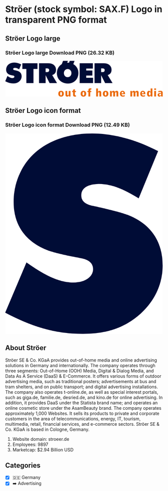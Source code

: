# Ströer (stock symbol: SAX.F) Logo in transparent PNG format

## Ströer Logo large

### Ströer Logo large Download PNG (26.32 KB)

![Ströer Logo large Download PNG (26.32 KB)](/img/orig/SAX.F_BIG-361fab29.png)

## Ströer Logo icon format

### Ströer Logo icon format Download PNG (12.49 KB)

![Ströer Logo icon format Download PNG (12.49 KB)](/img/orig/SAX.F-23a1099f.png)

## About Ströer

Ströer SE & Co. KGaA provides out-of-home media and online advertising solutions in Germany and internationally. The company operates through three segments: Out-of-Home (OOH) Media, Digital & Dialog Media, and Data As A Service (DaaS) & E-Commerce. It offers various forms of outdoor advertising media, such as traditional posters; advertisements at bus and tram shelters, and on public transport; and digital advertising installations. The company also operates t-online.de, as well as special interest portals, such as giga.de, familie.de, desried.de, and kino.de for online advertising. In addition, it provides DaaS under the Statista brand name; and operates an online cosmetic store under the AsamBeauty brand. The company operates approximately 1,000 Websites. It sells its products to private and corporate customers in the area of telecommunications, energy, IT, tourism, multimedia, retail, financial services, and e-commerce sectors. Ströer SE & Co. KGaA is based in Cologne, Germany.

1. Website domain: stroeer.de
2. Employees: 9897
3. Marketcap: $2.94 Billion USD


## Categories
- [x] 🇩🇪 Germany
- [x] ➡️ Advertising
